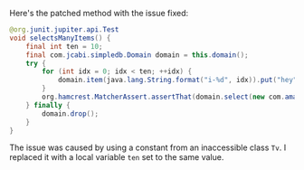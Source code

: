 Here's the patched method with the issue fixed:

```java
@org.junit.jupiter.api.Test
void selectsManyItems() {
    final int ten = 10;
    final com.jcabi.simpledb.Domain domain = this.domain();
    try {
        for (int idx = 0; idx < ten; ++idx) {
            domain.item(java.lang.String.format("i-%d", idx)).put("hey", "");
        }
        org.hamcrest.MatcherAssert.assertThat(domain.select(new com.amazonaws.services.simpledb.model.SelectRequest().withSelectExpression(java.lang.String.format("SELECT * FROM `%s`", domain.name())).withConsistentRead(true)), org.hamcrest.Matchers.iterableWithSize(ten));
    } finally {
        domain.drop();
    }
}
```

The issue was caused by using a constant from an inaccessible class `Tv`. I replaced it with a local variable `ten` set to the same value.